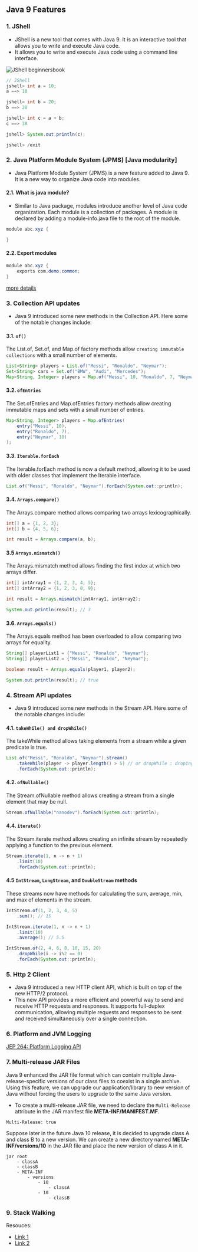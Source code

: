 ## Java 9 Features
  
### 1. JShell 

- JShell is a new tool that comes with Java 9. It is an interactive tool that allows you to write and execute Java code.
- It allows you to write and execute Java code using a command line interface.

![JShell beginnersbook](https://beginnersbook.com/wp-content/uploads/2018/04/JShell_methods.jpg)

````java
// JShell
jshell> int a = 10;
a ==> 10

jshell> int b = 20;
b ==> 20

jshell> int c = a + b;
c ==> 30

jshell> System.out.println(c);

jshell> /exit
````

### 2. Java Platform Module System (JPMS) [Java modularity]

- Java Platform Module System (JPMS) is a new feature added to Java 9. It is a new way to organize Java code into modules.

#### 2.1. What is java module?

- Similar to Java package, modules introduce another level of Java code organization. Each module is a collection of packages. A module is declared by adding a module-info.java file to the root of the module.

````java
module abc.xyz {

}
````

#### 2.2. Export modules

````java
module abc.xyz {
    exports com.demo.common;
}
````

[more details](https://www.baeldung.com/java-9-modularity)

### 3. Collection API updates

- Java 9 introduced some new methods in the Collection API. Here some of the notable changes include:

#### 3.1. `of()`

The List.of, Set.of, and Map.of factory methods allow `creating immutable collections` with a small number of elements.

````java
List<String> players = List.of("Messi", "Ronaldo", "Neymar");
Set<String> cars = Set.of("BMW", "Audi", "Mercedes");
Map<String, Integer> players = Map.of("Messi", 10, "Ronaldo", 7, "Neymar", 10);
````

#### 3.2. `ofEntries`

The Set.ofEntries and Map.ofEntries factory methods allow creating immutable maps and sets with a small number of entries.

````java
Map<String, Integer> players = Map.ofEntries(
    entry("Messi", 10),
    entry("Ronaldo", 7),
    entry("Neymar", 10)
);
````

#### 3.3. `Iterable.forEach`

The Iterable.forEach method is now a default method, allowing it to be used with older classes that implement the Iterable interface.

````java
List.of("Messi", "Ronaldo", "Neymar").forEach(System.out::println);
````

#### 3.4. `Arrays.compare()`

The Arrays.compare method allows comparing two arrays lexicographically.

````java
int[] a = {1, 2, 3};
int[] b = {4, 5, 6};

int result = Arrays.compare(a, b);
````

#### 3.5 `Arrays.mismatch()`

The Arrays.mismatch method allows finding the first index at which two arrays differ.

````java
int[] intArray1 = {1, 2, 3, 4, 5};
int[] intArray2 = {1, 2, 3, 8, 9};

int result = Arrays.mismatch(intArray1, intArray2);

System.out.println(result); // 3
````

#### 3.6. `Arrays.equals()`

The Arrays.equals method has been overloaded to allow comparing two arrays for equality.

````java
String[] playerList1 = {"Messi", "Ronaldo", "Neymar"};
String[] playerList2 = {"Messi", "Ronaldo", "Neymar"};

boolean result = Arrays.equals(player1, player2);

System.out.println(result); // true
````


### 4. Stream API updates

- Java 9 introduced some new methods in the Stream API. Here some of the notable changes include:

#### 4.1. `takeWhile() and dropWhile()`

The takeWhile method allows taking elements from a stream while a given predicate is true.

````java
List.of("Messi", "Ronaldo", "Neymar").stream()
    .takeWhile(player -> player.length() > 5) // or dropWhile : droping elements from a stream while a given predicate is true.
    .forEach(System.out::println);
````

#### 4.2. `ofNullable()`

The Stream.ofNullable method allows creating a stream from a single element that may be null.

````java
Stream.ofNullable("nanodev").forEach(System.out::println);
````

#### 4.4. `iterate()`

The Stream.iterate method allows creating an infinite stream by repeatedly applying a function to the previous element.

````java
Stream.iterate(1, n -> n + 1)
    .limit(10)
    .forEach(System.out::println);
````

#### 4.5 `IntStream`, `LongStream`, and `DoubleStream` methods

These streams now have methods for calculating the sum, average, min, and max of elements in the stream.

````java
IntStream.of(1, 2, 3, 4, 5)
    .sum(); // 15

IntStream.iterate(1, n -> n + 1)
    .limit(10)
    .average(); // 5.5

IntStream.of(2, 4, 6, 8, 10, 15, 20)
    .dropWhile(i -> i%2 == 0)
    .forEach(System.out::println); 
````

### 5. Http 2 Client

- Java 9 introduced a new HTTP client API, which is built on top of the new HTTP/2 protocol. 
- This new API provides a more efficient and powerful way to send and receive HTTP requests and responses. It supports full-duplex communication, allowing multiple requests and responses to be sent and received simultaneously over a single connection. 

### 6. Platform and JVM Logging

[JEP 264: Platform Logging API](https://openjdk.java.net/jeps/264)

### 7. Multi-release JAR Files

Java 9 enhanced the JAR file format which can contain multiple Java-release-specific versions of our class files to coexist in a single archive. Using this feature, we can upgrade our application/library to new version of Java without forcing the users to upgrade to the same Java version.

* To create a multi-release JAR file, we need to declare the `Multi-Release` attribute in the JAR manifest file **META-INF/MANIFEST.MF**.

````MF
Multi-Release: true
````

Suppose later in the future Java 10 release, it is decided to upgrade class A and class B to a new version. We can create a new directory named **META-INF/versions/10** in the JAR file and place the new version of class A in it.

````MF
jar root
    - classA
    - classB
    - META-INF
        - versions
            - 10
                - classA
            - 10
                - classB
````

### 9. Stack Walking

Resouces:

- [Link 1](https://docs.oracle.com/javase/9/docs/api/java/lang/StackWalker.html)
- [Link 2](https://www.baeldung.com/java-9-stackwalking-api)